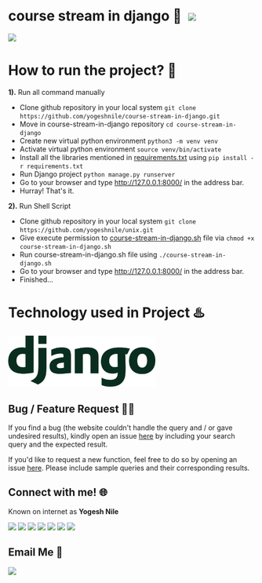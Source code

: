 # course stream in django :notebook: &nbsp;[![](https://camo.githubusercontent.com/17fa56d1fbad7bb4082c9711a77b984b85e79446/68747470733a2f2f696d672e736869656c64732e696f2f62616467652f507974686f6e2d332e362d627269676874677265656e2e737667)](https://python.org)

[![](https://camo.githubusercontent.com/2fb0723ef80f8d87a51218680e209c66f213edf8/68747470733a2f2f666f7274686562616467652e636f6d2f696d616765732f6261646765732f6d6164652d776974682d707974686f6e2e737667)](https://python.org)

# How to run the project? :thinking:
**1).** Run all command manually
  - Clone github repository in your local system  `git clone https://github.com/yogeshnile/course-stream-in-django.git`
  - Move in course-stream-in-django repository  `cd course-stream-in-django`
  - Create new virtual python environment  `python3 -m venv venv`
  - Activate virtual python environment  `source venv/bin/activate`
  - Install all the libraries mentioned in [requirements.txt](https://github.com/yogeshnile/course-stream-in-django/blob/master/requirements.txt)  using  `pip install -r requirements.txt`
  - Run Django project  `python manage.py runserver`
  - Go to your browser and type http://127.0.0.1:8000/ in the address bar.
  - Hurray! That's it. <br>


**2).** Run Shell Script
  - Clone github repository in your local system  `git clone https://github.com/yogeshnile/unix.git`
  - Give execute permission to [course-stream-in-django.sh](https://github.com/yogeshnile/unix/blob/master/course-stream-in-django.sh) file via  `chmod +x course-stream-in-django.sh`
  - Run course-stream-in-django.sh file using `./course-stream-in-django.sh`
  - Go to your browser and type http://127.0.0.1:8000/ in the address bar.
  - Finished...
  
# Technology used in Project :hotsprings:
<img target="_blank" src="https://github.com/yogeshnile/technology/blob/master/django.png" width="300">

## Bug / Feature Request :man_technologist:
If you find a bug (the website couldn't handle the query and / or gave undesired results), kindly open an issue [here](https://github.com/yogeshnile/course-stream-in-django/issues/new) by including your search query and the expected result.

If you'd like to request a new function, feel free to do so by opening an issue [here](https://github.com/yogeshnile/course-stream-in-django/issues/new). Please include sample queries and their corresponding results.


## Connect with me! 🌐
Known on internet as **Yogesh Nile**

[![][I_LinkedIn]][LinkedIn]  [![][I_Github]][Github] [![][I_Twitter]][Twitter] [![][I_Telegram]][Telegram] [![][I_Instagram]][Instagram]  [![][I_Instagram Personal]][Instagram Personal]   [![][I_discord]][discord]

## Email Me :e-mail:

[![][I_Email]][E-mail]


[LinkedIn]: https://bit.ly/2Ky3ho6
[Github]: https://bit.ly/2yoggit
[Twitter]: https://bit.ly/3dbLJLC
[Telegram]: https://t.me/yogeshnile
[Instagram]: https://bit.ly/3b9Qeo4
[Instagram Personal]: https://bit.ly/32SXHV0
[E-mail]: mailto:yogeshnile.work4u@gmail.com
[discord]: https://discord.gg/R2ug3gR

[I_discord]: https://img.icons8.com/bubbles/100/000000/discord-logo.png
[I_LinkedIn]: https://img.icons8.com/bubbles/100/000000/linkedin.png
[I_Github]: https://img.icons8.com/bubbles/100/000000/github.png
[I_Twitter]: https://img.icons8.com/bubbles/100/000000/twitter.png
[I_Telegram]: https://img.icons8.com/bubbles/100/000000/telegram-app.png
[I_Instagram]: https://img.icons8.com/bubbles/100/000000/instagram-new.png
[I_Instagram Personal]: https://img.icons8.com/bubbles/100/000000/instagram.png
[I_Email]: https://img.icons8.com/bubbles/100/000000/secured-letter.png
